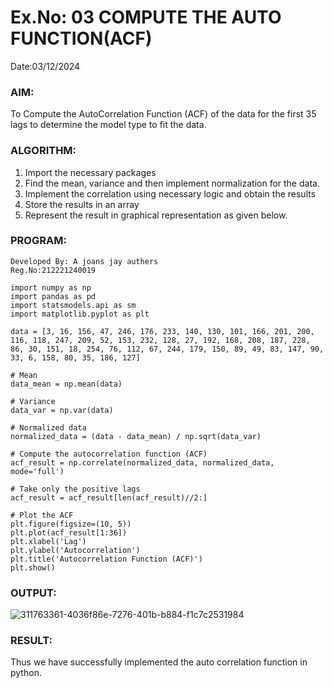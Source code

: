 # Ex.No: 03   COMPUTE THE AUTO FUNCTION(ACF)
Date:03/12/2024

### AIM:
To Compute the AutoCorrelation Function (ACF) of the data for the first 35 lags to determine the model
type to fit the data.
### ALGORITHM:
1. Import the necessary packages
2. Find the mean, variance and then implement normalization for the data.
3. Implement the correlation using necessary logic and obtain the results
4. Store the results in an array
5. Represent the result in graphical representation as given below.
### PROGRAM:
```
Developed By: A joans jay authers
Reg.No:212221240019
```
```
import numpy as np
import pandas as pd
import statsmodels.api as sm
import matplotlib.pyplot as plt

data = [3, 16, 156, 47, 246, 176, 233, 140, 130, 101, 166, 201, 200, 116, 118, 247, 209, 52, 153, 232, 128, 27, 192, 168, 208, 187, 228, 86, 30, 151, 18, 254, 76, 112, 67, 244, 179, 150, 89, 49, 83, 147, 90, 33, 6, 158, 80, 35, 186, 127]

# Mean
data_mean = np.mean(data)

# Variance
data_var = np.var(data)

# Normalized data
normalized_data = (data - data_mean) / np.sqrt(data_var)

# Compute the autocorrelation function (ACF)
acf_result = np.correlate(normalized_data, normalized_data, mode='full')

# Take only the positive lags
acf_result = acf_result[len(acf_result)//2:]

# Plot the ACF
plt.figure(figsize=(10, 5))
plt.plot(acf_result[1:36])
plt.xlabel('Lag')
plt.ylabel('Autocorrelation')
plt.title('Autocorrelation Function (ACF)')
plt.show()
```


### OUTPUT:
![311763361-4036f86e-7276-401b-b884-f1c7c2531984](https://github.com/nithin-popuri7/TSA_EXP3/assets/94154780/5fcc4211-14da-43c9-9a0d-28e5c152edef)


### RESULT:
Thus we have successfully implemented the auto correlation function in python.
